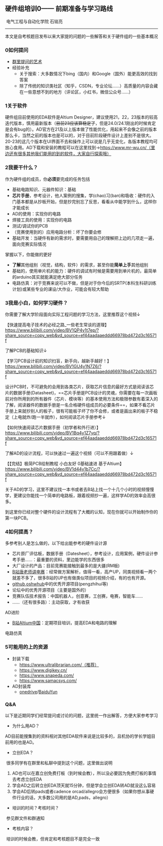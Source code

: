 ## 硬件组培训0—— 前期准备与学习路线

​																						电气工程与自动化学院    石铭亮

---

本文是自考核题目发布以来大家提的问题的一些解答和关于硬件组的一些基本概况

### 0如何提问

* [群里提问的艺术](https://github.com/betaseeker/How-To-Ask-Questions)
* 经验补充
  * 关于搜索：大多数情况下bing（国内）和Google（国外）能更高效的找到答案
  * 除了传统的知识类社区（知乎，CSDN，专业论坛......）高质量的内容会藏在一些意想不到的地方（评论区，小红书，微信公众号......）

### 1关于软件

硬件组目前使用的EDA软件是Altium Designer，建议使用21，22，23版本的较高迭代版本，慎用最新版本（~~目前23应该算稳定了~~，但是24.0/24.1刚出的时候肯定是会有bug的）。AD官方在21及以上版本做了性能优化，用起来不会像之前的版本那么卡，当然之前的版本也是可以的，对于目前阶段硬件设计上差别不是很大。20-23的这几个版本在UI界面不去和操作上可以说是几乎无变化，各版本教程均可放心食用。AD下载和安装的教程可以在这里找到->https://www.mr-wu.cn/（里边还有很多其他我们能用的到的软件，大家自行探索哦）

### 2我要干什么？

作为硬件组的成员，你**必须**要完成的任务包括

* 基础电路知识、元器件知识：基础
* **芯片手册**，参考设计，他人案例的搜集，学(chao)习(ban)和吸收：硬件的入门基本都是从抄板开始，但是抄完别忘了反思，看看从中能学到什么，这样你才能成长
* AD的使用：实现你的电路
* 焊接工具的使用：实现你的电路
* 测试/调试你的PCB
* （竞赛使用到的）应用电路分析：坏了你要会修
* 基础开发：当硬件有新的需求时，要需要用自己的理解把上边的几项走一遍，面向竞赛实际情况

掌握以下，你能做的更好

* **了解**其他组别（视觉，结构，软件）的需求，甚至你能**简单上手**其他组别
* 基础的，使用单片机的能力：硬件的调试有时候是需要用到单片机的，最简单的arduino其实就能满足绝大部分任务
* 电路仿真：对于竞赛来说可以不做，但是对于你今后的SRTP(本科生科研训练计划)或某些专业的课设/大作业，可能会有较大帮助

### 3我是小白，如何学习硬件？

你需要了解大学阶段面向实际工程问题的学习方法，这里推荐这个视频↓

【快速提高电子技术的必经之路_一些老生常谈的道理】 https://www.bilibili.com/video/BV1QP4y1t7ep/?share_source=copy_web&vd_source=ef44aadaaeddd66978bd472d3c16571f

了解PCB的基础知识↓

【学习PCB设计前的知识扫盲，新手向，越新手越好！】 https://www.bilibili.com/video/BV1GU4y1N7Z6/?share_source=copy_web&vd_source=ef44aadaaeddd66978bd472d3c16571f

设计PCB时，不可避免的会用到各类芯片，获取芯片信息的最好方式是阅读该芯片的数据手册(Datasheet)，==芯片手册是PCB设计的灵魂，你需要在每一次画板前对你所用到的所有器件（芯片、模块等）的基本使用方法和极限参数有着深入的了解，阅读器件的数据手册是一名合格硬件组成员的必要条件==，如果不看芯片手册上来就抄别人的板子，很有可能板子坏了你不会修，或者是画出来的板子不稳定（上电就炸/跑一半就炸），如何阅读芯片手册参考↓

【如何快速阅读芯片数据手册（初学者和外行进）】 https://www.bilibili.com/video/BV1Bq4y1Z7yq/?share_source=copy_web&vd_source=ef44aadaaeddd66978bd472d3c16571f

了解AD的设计流程，可以快速过一遍这个视频（可以不用跟着做）↓

【【完结】极简PCB绘制教程 小白友好 0基础速进 基于Altium】 https://www.bilibili.com/video/BV1d44y1b7Cc/?share_source=copy_web&vd_source=ef44aadaaeddd66978bd472d3c16571f

关于AD的学习，这里不建议找一本书或者去B站上找一个十几个小时的视频慢慢学，更建议你能找一个简单的电路板，跟着视频抄一遍，这样学AD的效率会高很多。

到这里你已经对整个硬件的设计流程有了大概的认知，现在你就可以开始制作你的第一块PCB。

### 4如何提高？

多参考别人是怎么做的，以下给出能参考的硬件设计源

* 芯片原厂评估板，数据手册（Datesheet），参考设计，应用案例，硬件设计参考手册......：最重要的资料，里边能学的东西很多
* 大厂设计的产品：目前竞赛能接触到最多的是大疆(RM板)
* [B站唐老师讲电赛](https://space.bilibili.com/28143041)：经常做方案解析，值得一看，高产UP，同类视频看一两个就差不多了，很多B站的UP也有做类似项目的视频介绍，有的也有开源。
* [github](https://github.com/),[oshwhub](https://oshwhub.com/)中的优秀开源项目(pengzhihui等)
* 论坛中的优秀开源项目（主要是国外的）
* 竞赛队伍技术报告：中国机器人，创意赛，工创赛，电赛，智能车......
* ......（还有很多路）：主动获取，才有收获

AD进阶

* [B站Altium中国](https://space.bilibili.com/316956655)：定期项目培训，提高EDA和电路的理解

电路仿真

### 5可能用的上的资源

* 封装下载
  * https://www.ultralibrarian.com/（推荐）
  * https://www.digikey.cn/
  * https://www.snapeda.com/
  * https://www.samacsys.com/
* AD封装库
  * [onedrive](https://onedrive.live.com/embed?resid=2737A72888F06C39%21380&authkey=!ALyil8DAV5tCWVg)/[BaiduYun](https://pan.baidu.com/s/1Y7LSd3AEdr8l9nAS0icdoQ?pwd=6666)

### Q&A

以下是近期同学们经常提问或讨论的问题，这里统一作出解答，方便大家参考学习

* 为什么用AD？

​	AD目前能搜集到的资料相对其他EDA软件来说是比较多的，且机协的学长学姐目前用的也是AD。

* 立创EDA？

​	很多同学有在群里和私聊中提到这个问题，这里做出说明

1. AD也可以在嘉立创免费打板（到时候会教），所以没必要因为免费打板的事情去考虑立创EDA
2. 学会AD之后转立创EDA顶天就15分钟，但是学会立创EDA转AD就没这么容易
3. 学会AD后转pads或者cadence orcad/allegro会方便很多（如果你想从事硬件行业的话，大多数公司用的是AD,pads，allegro）

* 培训的时间？考核时间？

​	参见群文件和群通知

* 考核内容？

​	培训的时候会教，但肯定和考核题目不是完全一致









































